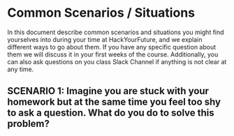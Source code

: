 # Common Scenarios / Situations 

In this document describe common scenarios and situations you might find yourselves into during your time at HackYourFuture, and we explain different ways to go about them. If you have any specific question about them we will discuss it in your first weeks of the course. Additionally, you can also ask questions on you class Slack Channel if anything is not clear at any time.

## SCENARIO 1: Imagine you are stuck with your homework but at the same time you feel too shy to ask a question. What do you do to solve this problem?

